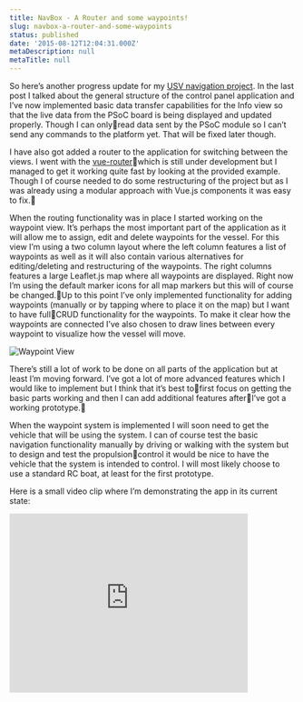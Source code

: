 ```yaml
---
title: NavBox - A Router and some waypoints!
slug: navbox-a-router-and-some-waypoints
status: published
date: '2015-08-12T12:04:31.000Z'
metaDescription: null
metaTitle: null
---
```


So here’s another progress update for my [USV navigation project](http://jimmyutterstrom.com/2015/07/navbox-autonomous-navigation-project/). In the last post I talked about the general structure of the control panel application and I’ve now implemented basic data transfer capabilities for the Info view so that the live data from the PSoC board is being displayed and updated properly. Though I can onlyread data sent by the PSoC module so I can’t send any commands to the platform yet. That will be fixed later though.

I have also got added a router to the application for switching between the views. I went with the [vue-router](https://github.com/vuejs/vue-router)which is still under development but I managed to get it working quite fast by looking at the provided example. Though I of course needed to do some restructuring of the project but as I was already using a modular approach with Vue.js components it was easy to fix.

When the routing functionality was in place I started working on the waypoint view. It’s perhaps the most important part of the application as it will allow me to assign, edit and delete waypoints for the vessel. For this view I’m using a two column layout where the left column features a list of waypoints as well as it will also contain various alternatives for editing/deleting and restructuring of the waypoints. The right columns features a large Leaflet.js map where all waypoints are displayed. Right now I’m using the default marker icons for all map markers but this will of course be changed.Up to this point I’ve only implemented functionality for adding waypoints (manually or by tapping where to place it on the map) but I want to have fullCRUD functionality for the waypoints. To make it clear how the waypoints are connected I’ve also chosen to draw lines between every waypoint to visualize how the vessel will move.

![Waypoint View](https://di2hdke024x80.cloudfront.net/images/NavBox/Screenshot_2015-08-12-13-17-01.png)

There’s still a lot of work to be done on all parts of the application but at least I’m moving forward. I’ve got a lot of more advanced features which I would like to implement but I think that it’s best tofirst focus on getting the basic parts working and then I can add additional features afterI’ve got a working prototype.

When the waypoint system is implemented I will soon need to get the vehicle that will be using the system. I can of course test the basic navigation functionality manually by driving or walking with the system but to design and test the propulsioncontrol it would be nice to have the vehicle that the system is intended to control. I will most likely choose to use a standard RC boat, at least for the first prototype.

Here is a small video clip where I’m demonstrating the app in its current state:

<iframe allowfullscreen="allowfullscreen" frameborder="0" height="315" src="https://www.youtube.com/embed/NxhcPn7nkUY" width="420"></iframe>
